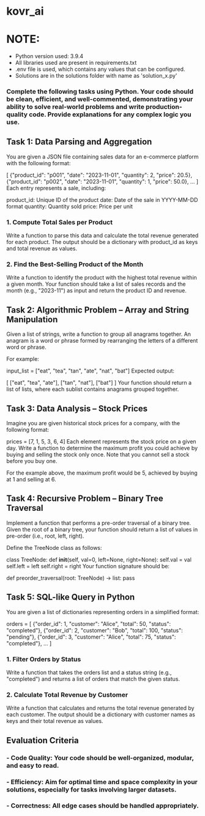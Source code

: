 # kovr_ai

# NOTE:
- Python version used: 3.9.4
- All libraries used are present in requirements.txt
- .env file is used, which contains any values that can be configured.
- Solutions are in the solutions folder with name as 'solution_x.py'


### Complete the following tasks using Python. Your code should be clean, efficient, and well-commented, demonstrating your ability to solve real-world problems and write production-quality code. Provide explanations for any complex logic you use.

## Task 1: Data Parsing and Aggregation
You are given a JSON file containing sales data for an e-commerce platform with the following format:


[
    {"product_id": "p001", "date": "2023-11-01", "quantity": 2, "price": 20.5},
    {"product_id": "p002", "date": "2023-11-01", "quantity": 1, "price": 50.0},
    ...
]
Each entry represents a sale, including:

product_id: Unique ID of the product
date: Date of the sale in YYYY-MM-DD format
quantity: Quantity sold
price: Price per unit
### 1. Compute Total Sales per Product
Write a function to parse this data and calculate the total revenue generated for each product. The output should be a 
dictionary with product_id as keys and total revenue as values.

### 2. Find the Best-Selling Product of the Month
Write a function to identify the product with the highest total revenue within a given month. Your function should take 
a list of sales records and the month (e.g., "2023-11") as input and return the product ID and revenue.

## Task 2: Algorithmic Problem – Array and String Manipulation
Given a list of strings, write a function to group all anagrams together. An anagram is a word or phrase formed by 
rearranging the letters of a different word or phrase.

For example:


input_list = ["eat", "tea", "tan", "ate", "nat", "bat"]
Expected output:


[
    ["eat", "tea", "ate"],
    ["tan", "nat"],
    ["bat"]
]
Your function should return a list of lists, where each sublist contains anagrams grouped together.

## Task 3: Data Analysis – Stock Prices
Imagine you are given historical stock prices for a company, with the following format:


prices = [7, 1, 5, 3, 6, 4]
Each element represents the stock price on a given day. Write a function to determine the maximum profit you could 
achieve by buying and selling the stock only once. Note that you cannot sell a stock before you buy one.

For the example above, the maximum profit would be 5, achieved by buying at 1 and selling at 6.

## Task 4: Recursive Problem – Binary Tree Traversal
Implement a function that performs a pre-order traversal of a binary tree. Given the root of a binary tree, your 
function should return a list of values in pre-order (i.e., root, left, right).

Define the TreeNode class as follows:


class TreeNode:
    def __init__(self, val=0, left=None, right=None):
        self.val = val
        self.left = left
        self.right = right
Your function signature should be:


def preorder_traversal(root: TreeNode) -> list:
    pass
## Task 5: SQL-like Query in Python
You are given a list of dictionaries representing orders in a simplified format:


orders = [
    {"order_id": 1, "customer": "Alice", "total": 50, "status": "completed"},
    {"order_id": 2, "customer": "Bob", "total": 100, "status": "pending"},
    {"order_id": 3, "customer": "Alice", "total": 75, "status": "completed"},
    ...
]
### 1. Filter Orders by Status
Write a function that takes the orders list and a status string (e.g., "completed") and returns a list of orders that 
match the given status.

### 2. Calculate Total Revenue by Customer
Write a function that calculates and returns the total revenue generated by each customer. The output should be a 
dictionary with customer names as keys and their total revenue as values.

## Evaluation Criteria
### - Code Quality: Your code should be well-organized, modular, and easy to read.
### - Efficiency: Aim for optimal time and space complexity in your solutions, especially for tasks involving larger datasets.
### - Correctness: All edge cases should be handled appropriately.

